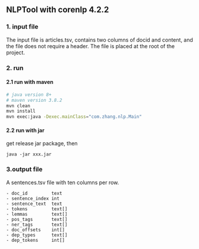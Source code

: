 ## NLPTool with corenlp 4.2.2

### 1. input file
The input file is articles.tsv, contains two columns of docid and content, and the file does not require a header.
The file is placed at the root of the project.
### 2. run
#### 2.1 run with maven
```bash
# java version 8+
# maven version 3.8.2
mvn clean
mvn install
mvn exec:java -Dexec.mainClass="com.zhang.nlp.Main"
```
#### 2.2 run with jar
get release jar package, then 
```shell
java -jar xxx.jar
```
### 3.output file
A sentences.tsv file with ten columns per row.
```
- doc_id         text
- sentence_index int
- sentence_text  text
- tokens         text[]
- lemmas         text[]
- pos_tags       text[]
- ner_tags       text[]
- doc_offsets    int[]
- dep_types      text[]
- dep_tokens     int[]
```

